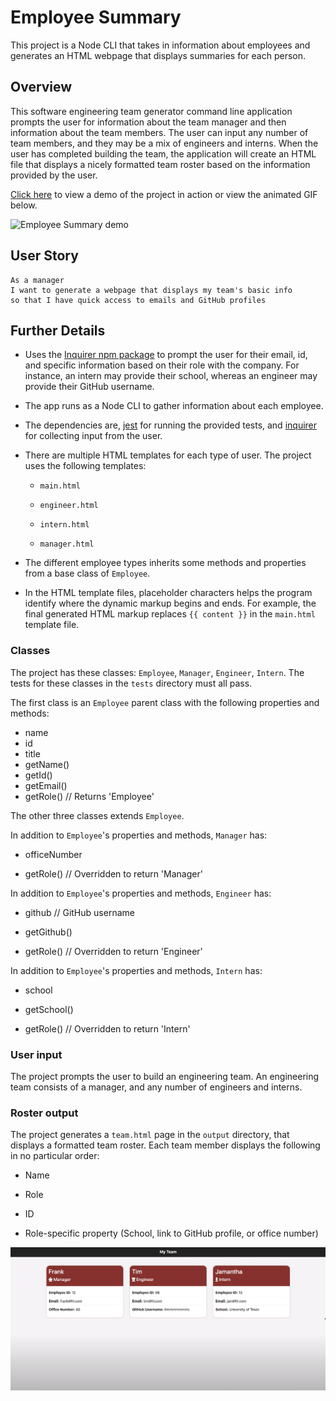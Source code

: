 # Employee Summary

This project is a Node CLI that takes in information about employees and generates an HTML webpage that displays summaries for each person.

## Overview

This software engineering team generator command line application prompts the user for information about the team manager and then information about the team members. The user can input any number of team members, and they may be a mix of engineers and interns. When the user has completed building the team, the application will create an HTML file that displays a nicely formatted team roster based on the information provided by the user.

<a href="https://www.youtube.com/watch?v=t-sPqBDT3xw&feature=youtu.be" target="_blank">Click here</a> to view a demo of the project in action or view the animated GIF below.

<img src="./demo.gif" alt="Employee Summary demo" />

## User Story

```
As a manager
I want to generate a webpage that displays my team's basic info
so that I have quick access to emails and GitHub profiles
```
## Further Details

* Uses the [Inquirer npm package](https://github.com/SBoudrias/Inquirer.js/) to prompt the user for their email, id, and specific information based on their role with the company. For instance, an intern may provide their school, whereas an engineer may provide their GitHub username.

* The app runs as a Node CLI to gather information about each employee.

* The dependencies are, [jest](https://jestjs.io/) for running the provided tests, and [inquirer](https://www.npmjs.com/package/inquirer) for collecting input from the user.

* There are multiple HTML templates for each type of user. The project uses the following templates:

  * `main.html`

  * `engineer.html`
  
  * `intern.html`
  
  * `manager.html`

* The different employee types inherits some methods and properties from a base class of `Employee`.

* In the HTML template files, placeholder characters helps the program identify where the dynamic markup begins and ends. For example, the final generated HTML markup replaces `{{ content }}` in the `main.html` template file.


### Classes
The project has these classes: `Employee`, `Manager`, `Engineer`,
`Intern`. The tests for these classes in the `tests` directory must all pass.

The first class is an `Employee` parent class with the following properties and
methods:

  * name
  * id
  * title
  * getName()
  * getId()
  * getEmail()
  * getRole() // Returns 'Employee'

The other three classes extends `Employee`. 

In addition to `Employee`'s properties and methods, `Manager` has:

  * officeNumber

  * getRole() // Overridden to return 'Manager'

In addition to `Employee`'s properties and methods, `Engineer` has:

  * github  // GitHub username

  * getGithub()

  * getRole() // Overridden to return 'Engineer'

In addition to `Employee`'s properties and methods, `Intern` has:

  * school 

  * getSchool()

  * getRole() // Overridden to return 'Intern'

### User input

The project prompts the user to build an engineering team. An engineering
team consists of a manager, and any number of engineers and interns.

### Roster output

The project generates a `team.html` page in the `output` directory, that displays a formatted team roster. Each team member  displays the following in no particular order:

  * Name

  * Role

  * ID

  * Role-specific property (School, link to GitHub profile, or office number)

<div align="center">
<img src="./Assets/team-page.png" alt="team page" />
</div>
